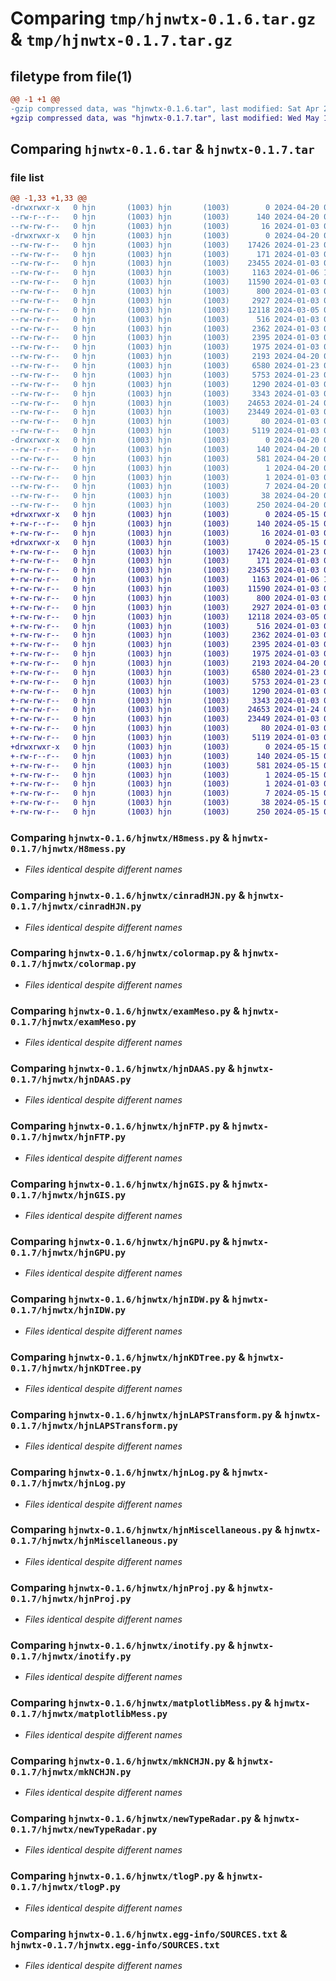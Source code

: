 # Comparing `tmp/hjnwtx-0.1.6.tar.gz` & `tmp/hjnwtx-0.1.7.tar.gz`

## filetype from file(1)

```diff
@@ -1 +1 @@
-gzip compressed data, was "hjnwtx-0.1.6.tar", last modified: Sat Apr 20 09:03:10 2024, max compression
+gzip compressed data, was "hjnwtx-0.1.7.tar", last modified: Wed May 15 03:23:26 2024, max compression
```

## Comparing `hjnwtx-0.1.6.tar` & `hjnwtx-0.1.7.tar`

### file list

```diff
@@ -1,33 +1,33 @@
-drwxrwxr-x   0 hjn       (1003) hjn       (1003)        0 2024-04-20 09:03:10.517207 hjnwtx-0.1.6/
--rw-r--r--   0 hjn       (1003) hjn       (1003)      140 2024-04-20 09:03:10.517207 hjnwtx-0.1.6/PKG-INFO
--rw-rw-r--   0 hjn       (1003) hjn       (1003)       16 2024-01-03 00:18:24.000000 hjnwtx-0.1.6/README.md
-drwxrwxr-x   0 hjn       (1003) hjn       (1003)        0 2024-04-20 09:03:10.517207 hjnwtx-0.1.6/hjnwtx/
--rw-rw-r--   0 hjn       (1003) hjn       (1003)    17426 2024-01-23 02:42:51.000000 hjnwtx-0.1.6/hjnwtx/H8mess.py
--rw-rw-r--   0 hjn       (1003) hjn       (1003)      171 2024-01-03 00:18:24.000000 hjnwtx-0.1.6/hjnwtx/__init__.py
--rw-rw-r--   0 hjn       (1003) hjn       (1003)    23455 2024-01-03 00:18:24.000000 hjnwtx-0.1.6/hjnwtx/cinradHJN.py
--rw-rw-r--   0 hjn       (1003) hjn       (1003)     1163 2024-01-06 12:54:45.000000 hjnwtx-0.1.6/hjnwtx/colormap.py
--rw-rw-r--   0 hjn       (1003) hjn       (1003)    11590 2024-01-03 00:18:24.000000 hjnwtx-0.1.6/hjnwtx/examMeso.py
--rw-rw-r--   0 hjn       (1003) hjn       (1003)      800 2024-01-03 00:18:24.000000 hjnwtx-0.1.6/hjnwtx/hjnDAAS.py
--rw-rw-r--   0 hjn       (1003) hjn       (1003)     2927 2024-01-03 00:18:24.000000 hjnwtx-0.1.6/hjnwtx/hjnFTP.py
--rw-rw-r--   0 hjn       (1003) hjn       (1003)    12118 2024-03-05 02:10:16.000000 hjnwtx-0.1.6/hjnwtx/hjnGIS.py
--rw-rw-r--   0 hjn       (1003) hjn       (1003)      516 2024-01-03 00:18:24.000000 hjnwtx-0.1.6/hjnwtx/hjnGPU.py
--rw-rw-r--   0 hjn       (1003) hjn       (1003)     2362 2024-01-03 00:18:24.000000 hjnwtx-0.1.6/hjnwtx/hjnIDW.py
--rw-rw-r--   0 hjn       (1003) hjn       (1003)     2395 2024-01-03 00:18:24.000000 hjnwtx-0.1.6/hjnwtx/hjnKDTree.py
--rw-rw-r--   0 hjn       (1003) hjn       (1003)     1975 2024-01-03 00:18:24.000000 hjnwtx-0.1.6/hjnwtx/hjnLAPSTransform.py
--rw-rw-r--   0 hjn       (1003) hjn       (1003)     2193 2024-04-20 09:02:38.000000 hjnwtx-0.1.6/hjnwtx/hjnLog.py
--rw-rw-r--   0 hjn       (1003) hjn       (1003)     6580 2024-01-23 02:47:03.000000 hjnwtx-0.1.6/hjnwtx/hjnMiscellaneous.py
--rw-rw-r--   0 hjn       (1003) hjn       (1003)     5753 2024-01-23 02:42:52.000000 hjnwtx-0.1.6/hjnwtx/hjnProj.py
--rw-rw-r--   0 hjn       (1003) hjn       (1003)     1290 2024-01-03 00:18:24.000000 hjnwtx-0.1.6/hjnwtx/inotify.py
--rw-rw-r--   0 hjn       (1003) hjn       (1003)     3343 2024-01-03 00:18:24.000000 hjnwtx-0.1.6/hjnwtx/matplotlibMess.py
--rw-rw-r--   0 hjn       (1003) hjn       (1003)    24653 2024-01-24 03:29:07.000000 hjnwtx-0.1.6/hjnwtx/mkNCHJN.py
--rw-rw-r--   0 hjn       (1003) hjn       (1003)    23449 2024-01-03 00:18:24.000000 hjnwtx-0.1.6/hjnwtx/newTypeRadar.py
--rw-rw-r--   0 hjn       (1003) hjn       (1003)       80 2024-01-03 00:18:24.000000 hjnwtx-0.1.6/hjnwtx/test.py
--rw-rw-r--   0 hjn       (1003) hjn       (1003)     5119 2024-01-03 00:18:24.000000 hjnwtx-0.1.6/hjnwtx/tlogP.py
-drwxrwxr-x   0 hjn       (1003) hjn       (1003)        0 2024-04-20 09:03:10.517207 hjnwtx-0.1.6/hjnwtx.egg-info/
--rw-r--r--   0 hjn       (1003) hjn       (1003)      140 2024-04-20 09:03:10.000000 hjnwtx-0.1.6/hjnwtx.egg-info/PKG-INFO
--rw-rw-r--   0 hjn       (1003) hjn       (1003)      581 2024-04-20 09:03:10.000000 hjnwtx-0.1.6/hjnwtx.egg-info/SOURCES.txt
--rw-rw-r--   0 hjn       (1003) hjn       (1003)        1 2024-04-20 09:03:10.000000 hjnwtx-0.1.6/hjnwtx.egg-info/dependency_links.txt
--rw-rw-r--   0 hjn       (1003) hjn       (1003)        1 2024-01-03 00:19:56.000000 hjnwtx-0.1.6/hjnwtx.egg-info/not-zip-safe
--rw-rw-r--   0 hjn       (1003) hjn       (1003)        7 2024-04-20 09:03:10.000000 hjnwtx-0.1.6/hjnwtx.egg-info/top_level.txt
--rw-rw-r--   0 hjn       (1003) hjn       (1003)       38 2024-04-20 09:03:10.517207 hjnwtx-0.1.6/setup.cfg
--rw-rw-r--   0 hjn       (1003) hjn       (1003)      250 2024-04-20 09:02:49.000000 hjnwtx-0.1.6/setup.py
+drwxrwxr-x   0 hjn       (1003) hjn       (1003)        0 2024-05-15 03:23:26.936907 hjnwtx-0.1.7/
+-rw-r--r--   0 hjn       (1003) hjn       (1003)      140 2024-05-15 03:23:26.936907 hjnwtx-0.1.7/PKG-INFO
+-rw-rw-r--   0 hjn       (1003) hjn       (1003)       16 2024-01-03 00:18:24.000000 hjnwtx-0.1.7/README.md
+drwxrwxr-x   0 hjn       (1003) hjn       (1003)        0 2024-05-15 03:23:26.924907 hjnwtx-0.1.7/hjnwtx/
+-rw-rw-r--   0 hjn       (1003) hjn       (1003)    17426 2024-01-23 02:42:51.000000 hjnwtx-0.1.7/hjnwtx/H8mess.py
+-rw-rw-r--   0 hjn       (1003) hjn       (1003)      171 2024-01-03 00:18:24.000000 hjnwtx-0.1.7/hjnwtx/__init__.py
+-rw-rw-r--   0 hjn       (1003) hjn       (1003)    23455 2024-01-03 00:18:24.000000 hjnwtx-0.1.7/hjnwtx/cinradHJN.py
+-rw-rw-r--   0 hjn       (1003) hjn       (1003)     1163 2024-01-06 12:54:45.000000 hjnwtx-0.1.7/hjnwtx/colormap.py
+-rw-rw-r--   0 hjn       (1003) hjn       (1003)    11590 2024-01-03 00:18:24.000000 hjnwtx-0.1.7/hjnwtx/examMeso.py
+-rw-rw-r--   0 hjn       (1003) hjn       (1003)      800 2024-01-03 00:18:24.000000 hjnwtx-0.1.7/hjnwtx/hjnDAAS.py
+-rw-rw-r--   0 hjn       (1003) hjn       (1003)     2927 2024-01-03 00:18:24.000000 hjnwtx-0.1.7/hjnwtx/hjnFTP.py
+-rw-rw-r--   0 hjn       (1003) hjn       (1003)    12118 2024-03-05 02:10:16.000000 hjnwtx-0.1.7/hjnwtx/hjnGIS.py
+-rw-rw-r--   0 hjn       (1003) hjn       (1003)      516 2024-01-03 00:18:24.000000 hjnwtx-0.1.7/hjnwtx/hjnGPU.py
+-rw-rw-r--   0 hjn       (1003) hjn       (1003)     2362 2024-01-03 00:18:24.000000 hjnwtx-0.1.7/hjnwtx/hjnIDW.py
+-rw-rw-r--   0 hjn       (1003) hjn       (1003)     2395 2024-01-03 00:18:24.000000 hjnwtx-0.1.7/hjnwtx/hjnKDTree.py
+-rw-rw-r--   0 hjn       (1003) hjn       (1003)     1975 2024-01-03 00:18:24.000000 hjnwtx-0.1.7/hjnwtx/hjnLAPSTransform.py
+-rw-rw-r--   0 hjn       (1003) hjn       (1003)     2193 2024-04-20 09:02:38.000000 hjnwtx-0.1.7/hjnwtx/hjnLog.py
+-rw-rw-r--   0 hjn       (1003) hjn       (1003)     6580 2024-01-23 02:47:03.000000 hjnwtx-0.1.7/hjnwtx/hjnMiscellaneous.py
+-rw-rw-r--   0 hjn       (1003) hjn       (1003)     5753 2024-01-23 02:42:52.000000 hjnwtx-0.1.7/hjnwtx/hjnProj.py
+-rw-rw-r--   0 hjn       (1003) hjn       (1003)     1290 2024-01-03 00:18:24.000000 hjnwtx-0.1.7/hjnwtx/inotify.py
+-rw-rw-r--   0 hjn       (1003) hjn       (1003)     3343 2024-01-03 00:18:24.000000 hjnwtx-0.1.7/hjnwtx/matplotlibMess.py
+-rw-rw-r--   0 hjn       (1003) hjn       (1003)    24653 2024-01-24 03:29:07.000000 hjnwtx-0.1.7/hjnwtx/mkNCHJN.py
+-rw-rw-r--   0 hjn       (1003) hjn       (1003)    23449 2024-01-03 00:18:24.000000 hjnwtx-0.1.7/hjnwtx/newTypeRadar.py
+-rw-rw-r--   0 hjn       (1003) hjn       (1003)       80 2024-01-03 00:18:24.000000 hjnwtx-0.1.7/hjnwtx/test.py
+-rw-rw-r--   0 hjn       (1003) hjn       (1003)     5119 2024-01-03 00:18:24.000000 hjnwtx-0.1.7/hjnwtx/tlogP.py
+drwxrwxr-x   0 hjn       (1003) hjn       (1003)        0 2024-05-15 03:23:26.936907 hjnwtx-0.1.7/hjnwtx.egg-info/
+-rw-r--r--   0 hjn       (1003) hjn       (1003)      140 2024-05-15 03:23:26.000000 hjnwtx-0.1.7/hjnwtx.egg-info/PKG-INFO
+-rw-rw-r--   0 hjn       (1003) hjn       (1003)      581 2024-05-15 03:23:26.000000 hjnwtx-0.1.7/hjnwtx.egg-info/SOURCES.txt
+-rw-rw-r--   0 hjn       (1003) hjn       (1003)        1 2024-05-15 03:23:26.000000 hjnwtx-0.1.7/hjnwtx.egg-info/dependency_links.txt
+-rw-rw-r--   0 hjn       (1003) hjn       (1003)        1 2024-01-03 00:19:56.000000 hjnwtx-0.1.7/hjnwtx.egg-info/not-zip-safe
+-rw-rw-r--   0 hjn       (1003) hjn       (1003)        7 2024-05-15 03:23:26.000000 hjnwtx-0.1.7/hjnwtx.egg-info/top_level.txt
+-rw-rw-r--   0 hjn       (1003) hjn       (1003)       38 2024-05-15 03:23:26.936907 hjnwtx-0.1.7/setup.cfg
+-rw-rw-r--   0 hjn       (1003) hjn       (1003)      250 2024-05-15 03:21:46.000000 hjnwtx-0.1.7/setup.py
```

### Comparing `hjnwtx-0.1.6/hjnwtx/H8mess.py` & `hjnwtx-0.1.7/hjnwtx/H8mess.py`

 * *Files identical despite different names*

### Comparing `hjnwtx-0.1.6/hjnwtx/cinradHJN.py` & `hjnwtx-0.1.7/hjnwtx/cinradHJN.py`

 * *Files identical despite different names*

### Comparing `hjnwtx-0.1.6/hjnwtx/colormap.py` & `hjnwtx-0.1.7/hjnwtx/colormap.py`

 * *Files identical despite different names*

### Comparing `hjnwtx-0.1.6/hjnwtx/examMeso.py` & `hjnwtx-0.1.7/hjnwtx/examMeso.py`

 * *Files identical despite different names*

### Comparing `hjnwtx-0.1.6/hjnwtx/hjnDAAS.py` & `hjnwtx-0.1.7/hjnwtx/hjnDAAS.py`

 * *Files identical despite different names*

### Comparing `hjnwtx-0.1.6/hjnwtx/hjnFTP.py` & `hjnwtx-0.1.7/hjnwtx/hjnFTP.py`

 * *Files identical despite different names*

### Comparing `hjnwtx-0.1.6/hjnwtx/hjnGIS.py` & `hjnwtx-0.1.7/hjnwtx/hjnGIS.py`

 * *Files identical despite different names*

### Comparing `hjnwtx-0.1.6/hjnwtx/hjnGPU.py` & `hjnwtx-0.1.7/hjnwtx/hjnGPU.py`

 * *Files identical despite different names*

### Comparing `hjnwtx-0.1.6/hjnwtx/hjnIDW.py` & `hjnwtx-0.1.7/hjnwtx/hjnIDW.py`

 * *Files identical despite different names*

### Comparing `hjnwtx-0.1.6/hjnwtx/hjnKDTree.py` & `hjnwtx-0.1.7/hjnwtx/hjnKDTree.py`

 * *Files identical despite different names*

### Comparing `hjnwtx-0.1.6/hjnwtx/hjnLAPSTransform.py` & `hjnwtx-0.1.7/hjnwtx/hjnLAPSTransform.py`

 * *Files identical despite different names*

### Comparing `hjnwtx-0.1.6/hjnwtx/hjnLog.py` & `hjnwtx-0.1.7/hjnwtx/hjnLog.py`

 * *Files identical despite different names*

### Comparing `hjnwtx-0.1.6/hjnwtx/hjnMiscellaneous.py` & `hjnwtx-0.1.7/hjnwtx/hjnMiscellaneous.py`

 * *Files identical despite different names*

### Comparing `hjnwtx-0.1.6/hjnwtx/hjnProj.py` & `hjnwtx-0.1.7/hjnwtx/hjnProj.py`

 * *Files identical despite different names*

### Comparing `hjnwtx-0.1.6/hjnwtx/inotify.py` & `hjnwtx-0.1.7/hjnwtx/inotify.py`

 * *Files identical despite different names*

### Comparing `hjnwtx-0.1.6/hjnwtx/matplotlibMess.py` & `hjnwtx-0.1.7/hjnwtx/matplotlibMess.py`

 * *Files identical despite different names*

### Comparing `hjnwtx-0.1.6/hjnwtx/mkNCHJN.py` & `hjnwtx-0.1.7/hjnwtx/mkNCHJN.py`

 * *Files identical despite different names*

### Comparing `hjnwtx-0.1.6/hjnwtx/newTypeRadar.py` & `hjnwtx-0.1.7/hjnwtx/newTypeRadar.py`

 * *Files identical despite different names*

### Comparing `hjnwtx-0.1.6/hjnwtx/tlogP.py` & `hjnwtx-0.1.7/hjnwtx/tlogP.py`

 * *Files identical despite different names*

### Comparing `hjnwtx-0.1.6/hjnwtx.egg-info/SOURCES.txt` & `hjnwtx-0.1.7/hjnwtx.egg-info/SOURCES.txt`

 * *Files identical despite different names*

